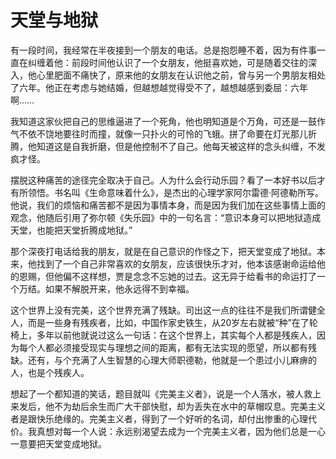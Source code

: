 # 天堂与地狱

有一段时间，我经常在半夜接到一个朋友的电话。总是抱怨睡不着，因为有件事一直在纠缠着他：前段时间他认识了一个女朋友，他挺喜欢她，可是随着交往的深入，他心里肥面不痛快了，原来他的女朋友在认识他之前，曾与另一个男朋友相处了六年。他正在考虑与她结婚，但越想越觉得受不了，越想越感到委屈：六年啊…… 

我知道这家伙把自己的思维逼进了一个死角，他也明知道是个万角，可还是一鼓作气不依不饶地要往时而撞，就像一只扑火的可怜的飞蛾。拼了命要在灯光那儿折腾，他知道这是自我折磨，但是他控制不了自己。他每天被这样的念头纠缠，不发疯才怪。 

摆脱这种痛苦的途径完全取决于自己。人为什么会行动乐园？看了一本好书以后才有所领悟。书名叫《生命意味着什么》，是杰出的心理学家阿尔雷德·阿德勒所写。他说，我们的烦恼和痛苦都不是因为事情本身，而是因为我们加在这些事情上面的观念，他随后引用了弥尔顿《失乐园》中的一句名言：“意识本身可以把地狱造成天堂，也能把天堂折腾成地狱。” 

那个深夜打电话给我的朋友，就是在自己意识的作怪之下，把天堂变成了地狱。本来，他找到了一个自己非常喜欢的女朋友，应该很快乐才对，他本该感谢命运给他的恩赐，但他偏不这样想，贾是念念不忘她的过去。这无异于给看书的命运打了一个万结。如果不解脱开来，他永远得不到幸福。 

这个世界上没有完美，这个世界充满了残缺。司出这一点的往往不是我们所谓健全人，而是一些身有残疾者，比如，中国作家史铁生，从20岁左右就被“种”在了轮椅上，多年以前他就说过这么一句话：在这个世界上，其实每个人都是残疾人，因为每个人都必须接受现实与理想之间的距离，都有无法实现的愿望，所以都有残缺。还有，与个充满了人生智慧的心理大师职德勒，他就是一个患过小儿麻痹的人，也是个残疾人。 

想起了一个都知道的笑话，题目就叫《完美主义者》，说是一个人落水，被人救上来发后，他不为劫后余生而广大干部快慰，却为丢失在水中的草帽叹息。完美主义者是跟快乐绝缘的。完美主义者，得到了一个好听的名词，却付出惨重的心理代价。我真想对每一个人说：永远别渴望去成为一个完美主义者，因为他们总是一心一意要把天堂变成地狱。
 